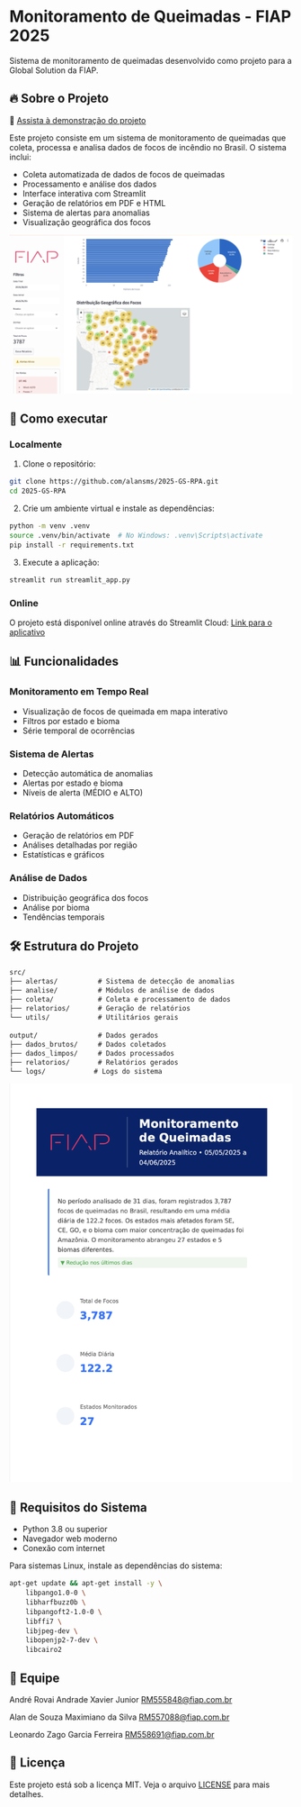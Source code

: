 # Monitoramento de Queimadas - FIAP 2025

Sistema de monitoramento de queimadas desenvolvido como projeto para a Global Solution da FIAP.

## 🔥 Sobre o Projeto

🎥 [Assista à demonstração do projeto](https://youtu.be/Pndg4W6J_zc)

Este projeto consiste em um sistema de monitoramento de queimadas que coleta, processa e analisa dados de focos de incêndio no Brasil. O sistema inclui:

- Coleta automatizada de dados de focos de queimadas
- Processamento e análise dos dados
- Interface interativa com Streamlit
- Geração de relatórios em PDF e HTML
- Sistema de alertas para anomalias
- Visualização geográfica dos focos

![Front End](https://raw.githubusercontent.com/alansms/2025-GS-RPA/main/favicons-4/%20imag-2.png)

## 🚀 Como executar

### Localmente

1. Clone o repositório:
```bash
git clone https://github.com/alansms/2025-GS-RPA.git
cd 2025-GS-RPA
```

2. Crie um ambiente virtual e instale as dependências:
```bash
python -m venv .venv
source .venv/bin/activate  # No Windows: .venv\Scripts\activate
pip install -r requirements.txt
```

3. Execute a aplicação:
```bash
streamlit run streamlit_app.py
```

### Online

O projeto está disponível online através do Streamlit Cloud: [Link para o aplicativo](https://2025-gs-rpa-uxkbcufp5g7y6gqjfddlt5.streamlit.app/)

## 📊 Funcionalidades

### Monitoramento em Tempo Real
- Visualização de focos de queimada em mapa interativo
- Filtros por estado e bioma
- Série temporal de ocorrências

### Sistema de Alertas
- Detecção automática de anomalias
- Alertas por estado e bioma
- Níveis de alerta (MÉDIO e ALTO)

### Relatórios Automáticos
- Geração de relatórios em PDF
- Análises detalhadas por região
- Estatísticas e gráficos

### Análise de Dados
- Distribuição geográfica dos focos
- Análise por bioma
- Tendências temporais

## 🛠 Estrutura do Projeto

```
src/
├── alertas/          # Sistema de detecção de anomalias
├── analise/          # Módulos de análise de dados
├── coleta/           # Coleta e processamento de dados
├── relatorios/       # Geração de relatórios
└── utils/            # Utilitários gerais

output/               # Dados gerados
├── dados_brutos/     # Dados coletados
├── dados_limpos/     # Dados processados
├── relatorios/       # Relatórios gerados
└── logs/            # Logs do sistema
```

![Retatórios](https://github.com/alansms/2025-GS-RPA/blob/main/favicons-4/imag-1.png)

## 📝 Requisitos do Sistema

- Python 3.8 ou superior
- Navegador web moderno
- Conexão com internet

Para sistemas Linux, instale as dependências do sistema:
```bash
apt-get update && apt-get install -y \
    libpango1.0-0 \
    libharfbuzz0b \
    libpangoft2-1.0-0 \
    libffi7 \
    libjpeg-dev \
    libopenjp2-7-dev \
    libcairo2
```

## 👥 Equipe

André Rovai Andrade Xavier Junior
RM555848@fiap.com.br

Alan de Souza Maximiano da Silva
RM557088@fiap.com.br

Leonardo Zago Garcia Ferreira
RM558691@fiap.com.br

## 📄 Licença

Este projeto está sob a licença MIT. Veja o arquivo [LICENSE](LICENSE) para mais detalhes.

